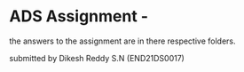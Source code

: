 # ADS Assignment -
the answers to the assignment are in there respective folders.

submitted by Dikesh Reddy S.N (END21DS0017)


